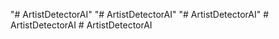 "# ArtistDetectorAI" 
"# ArtistDetectorAI" 
"# ArtistDetectorAI" 
#   A r t i s t D e t e c t o r A I  
 #   A r t i s t D e t e c t o r A I  
 